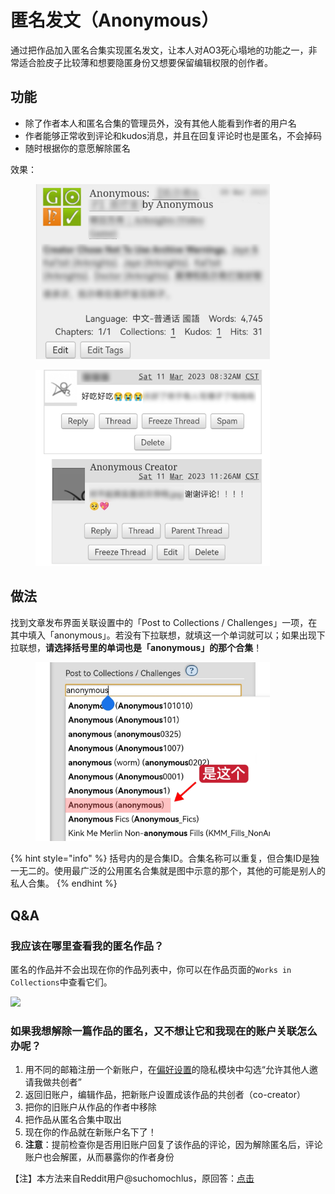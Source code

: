 # 匿名发文（Anonymous）

通过把作品加入匿名合集实现匿名发文，让本人对AO3死心塌地的功能之一，非常适合脸皮子比较薄和想要隐匿身份又想要保留编辑权限的创作者。

## 功能

* 除了作者本人和匿名合集的管理员外，没有其他人能看到作者的用户名
* 作者能够正常收到评论和kudos消息，并且在回复评论时也是匿名，不会掉码
* 随时根据你的意愿解除匿名



效果：

<figure><img src="../../.gitbook/assets/MTXX_MH20230315_152449578.jpg" alt="" width="375"><figcaption></figcaption></figure>

<figure><img src="../../.gitbook/assets/MTXX_MH20230315_152700126.jpg" alt="" width="375"><figcaption></figcaption></figure>

## 做法

找到文章发布界面关联设置中的「Post to Collections / Challenges」一项，在其中填入「anonymous」。若没有下拉联想，就填这一个单词就可以；如果出现下拉联想，**请选择括号里的单词也是「anonymous」的那个合集**！

<figure><img src="../../.gitbook/assets/MTXX_MH20230315_152211202.jpg" alt="" width="375"><figcaption></figcaption></figure>

{% hint style="info" %}
括号内的是合集ID。合集名称可以重复，但合集ID是独一无二的。使用最广泛的公用匿名合集就是图中示意的那个，其他的可能是别人的私人合集。
{% endhint %}

## Q\&A

### 我应该在哪里查看我的匿名作品？

匿名的作品并不会出现在你的作品列表中，你可以在作品页面的`Works in Collections`中查看它们。

![](broken-reference)

### 如果我想解除一篇作品的匿名，又不想让它和我现在的账户关联怎么办呢？

1. 用不同的邮箱注册一个新账户，在[偏好设置](../../xin-shou-she-zhi-yu-xin-xi-geng-gai/pian-hao-she-zhi-preferences.md)的隐私模块中勾选“允许其他人邀请我做共创者”
2. 返回旧账户，编辑作品，把新账户设置成该作品的共创者（co-creator）
3. 把你的旧账户从作品的作者中移除
4. 把作品从匿名合集中取出
5. 现在你的作品就在新账户名下了！
6. **注意**：提前检查你是否用旧账户回复了该作品的评论，因为解除匿名后，评论账户也会解匿，从而暴露你的作者身份

【注】本方法来自Reddit用户@suchomochlus，原回答：[点击](https://www.reddit.com/r/FanFiction/comments/if8kpl/comment/g2m14b8/?utm_source=share\&utm_medium=web2x\&context=3)
